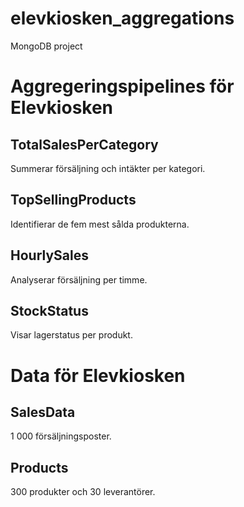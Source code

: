 # elevkiosken_aggregations
MongoDB project

# Aggregeringspipelines för Elevkiosken

## TotalSalesPerCategory
Summerar försäljning och intäkter per kategori.

## TopSellingProducts
Identifierar de fem mest sålda produkterna.

## HourlySales
Analyserar försäljning per timme.

## StockStatus
Visar lagerstatus per produkt.

# Data för Elevkiosken

## SalesData
1 000 försäljningsposter.

## Products
300 produkter och 30 leverantörer.
